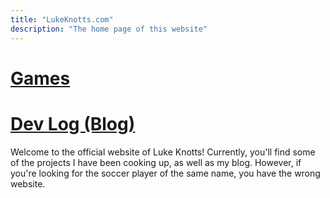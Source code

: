 ```yaml
---
title: "LukeKnotts.com"
description: "The home page of this website"
---
```


# <a href="/projects/projectshome#games" class="homelink">Games</a>

# <a href="/devloghome" class="homelink">Dev Log (Blog)</a>

Welcome to the official website of <span class="inline-link" style="text-decoration: none;">Luke Knotts</span>! Currently, you'll find some of the projects I have been cooking up, as well as my blog. However, if you're looking for the soccer player of the same name, you have the wrong website.
